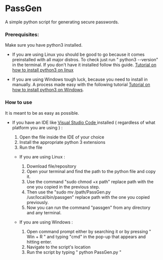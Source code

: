 # PassGen
A simple python script for generating secure passwords. 

### Prerequisites:
Make sure you have python3 installed.

- If you are using Linux you should be good to go because it comes preinstalled with all major distros. To check just run " python3 --version" in the terminal. If you don't have it installed follow this guide. [Tutorial on how to install python3 on linux](https://www.geeksforgeeks.org/how-to-install-python-on-linux/)

- If you are using Windows tough luck, because you need to install in manually. A process made easy with the following tutorial [Tutorial on how to install python3 on Windows](https://www.geeksforgeeks.org/how-to-install-python-on-windows/).
### How to use
It is meant to be as easy as possible. 

- If you have an IDE like [Visual Studio Code ](https://code.visualstudio.com/) installed ( regardless of what platform you are using ) :
	1) Open the file inside the IDE of your choice
	2) Install the appropriate python 3 extensions 
	3) Run the file

  - If you are using Linux :
    1) Download file/repository 
    2) Open your terminal and find the path to the python file and copy it.
    3) Use the command "sudo chmod +x path" replace path with the one you copied in the previous step.
    4) Then use the "sudo mv /path/PassGen.py /usr/local/bin/passgen" replace path with the one you copied previously.
    5) Now you can run the command "passgen" from any directory and any terminal.

  - If you are using Windows :
	1) Open command prompt either by searching it or by pressing " Win + R " and typing "cmd" in the pop-up that appears and hitting enter.
	2) Navigate to the script's location 
	3) Run the script by typing " python PassGen.py "
